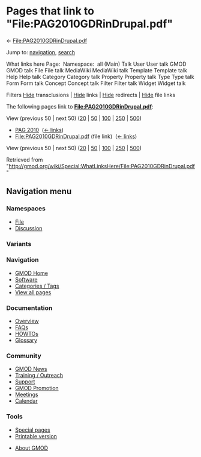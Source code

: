 <div id="mw-page-base" class="noprint">

</div>

<div id="mw-head-base" class="noprint">

</div>

<div id="content" class="mw-body" role="main">

<span id="top"></span>

<div id="mw-js-message" style="display:none;">

</div>



# <span dir="auto">Pages that link to "File:PAG2010GDRinDrupal.pdf"</span>

<div id="bodyContent">

<div id="contentSub">

←
[File:PAG2010GDRinDrupal.pdf](/wiki/File:PAG2010GDRinDrupal.pdf "File:PAG2010GDRinDrupal.pdf")

</div>

<div id="jump-to-nav" class="mw-jump">

Jump to: [navigation](#mw-navigation), [search](#p-search)

</div>

<div id="mw-content-text">

What links here Page:  Namespace:  all (Main) Talk User User talk GMOD
GMOD talk File File talk MediaWiki MediaWiki talk Template Template talk
Help Help talk Category Category talk Property Property talk Type Type
talk Form Form talk Concept Concept talk Filter Filter talk Widget
Widget talk

Filters
[Hide](/mediawiki/index.php?title=Special:WhatLinksHere/File:PAG2010GDRinDrupal.pdf&hidetrans=1 "Special:WhatLinksHere/File:PAG2010GDRinDrupal.pdf")
transclusions \|
[Hide](/mediawiki/index.php?title=Special:WhatLinksHere/File:PAG2010GDRinDrupal.pdf&hidelinks=1 "Special:WhatLinksHere/File:PAG2010GDRinDrupal.pdf")
links \|
[Hide](/mediawiki/index.php?title=Special:WhatLinksHere/File:PAG2010GDRinDrupal.pdf&hideredirs=1 "Special:WhatLinksHere/File:PAG2010GDRinDrupal.pdf")
redirects \|
[Hide](/mediawiki/index.php?title=Special:WhatLinksHere/File:PAG2010GDRinDrupal.pdf&hideimages=1 "Special:WhatLinksHere/File:PAG2010GDRinDrupal.pdf")
file links

The following pages link to
**[File:PAG2010GDRinDrupal.pdf](/wiki/File:PAG2010GDRinDrupal.pdf "File:PAG2010GDRinDrupal.pdf")**:

View (previous 50 \| next 50)
([20](/mediawiki/index.php?title=Special:WhatLinksHere/File:PAG2010GDRinDrupal.pdf&limit=20 "Special:WhatLinksHere/File:PAG2010GDRinDrupal.pdf")
\|
[50](/mediawiki/index.php?title=Special:WhatLinksHere/File:PAG2010GDRinDrupal.pdf&limit=50 "Special:WhatLinksHere/File:PAG2010GDRinDrupal.pdf")
\|
[100](/mediawiki/index.php?title=Special:WhatLinksHere/File:PAG2010GDRinDrupal.pdf&limit=100 "Special:WhatLinksHere/File:PAG2010GDRinDrupal.pdf")
\|
[250](/mediawiki/index.php?title=Special:WhatLinksHere/File:PAG2010GDRinDrupal.pdf&limit=250 "Special:WhatLinksHere/File:PAG2010GDRinDrupal.pdf")
\|
[500](/mediawiki/index.php?title=Special:WhatLinksHere/File:PAG2010GDRinDrupal.pdf&limit=500 "Special:WhatLinksHere/File:PAG2010GDRinDrupal.pdf"))

- [PAG 2010](/wiki/PAG_2010 "PAG 2010") ‎
  <span class="mw-whatlinkshere-tools">([←
  links](/mediawiki/index.php?title=Special:WhatLinksHere&target=PAG+2010 "Special:WhatLinksHere"))</span>
- [File:PAG2010GDRinDrupal.pdf](/wiki/File:PAG2010GDRinDrupal.pdf "File:PAG2010GDRinDrupal.pdf")
  (file link) ‎ <span class="mw-whatlinkshere-tools">([←
  links](/mediawiki/index.php?title=Special:WhatLinksHere&target=File%3APAG2010GDRinDrupal.pdf "Special:WhatLinksHere"))</span>

View (previous 50 \| next 50)
([20](/mediawiki/index.php?title=Special:WhatLinksHere/File:PAG2010GDRinDrupal.pdf&limit=20 "Special:WhatLinksHere/File:PAG2010GDRinDrupal.pdf")
\|
[50](/mediawiki/index.php?title=Special:WhatLinksHere/File:PAG2010GDRinDrupal.pdf&limit=50 "Special:WhatLinksHere/File:PAG2010GDRinDrupal.pdf")
\|
[100](/mediawiki/index.php?title=Special:WhatLinksHere/File:PAG2010GDRinDrupal.pdf&limit=100 "Special:WhatLinksHere/File:PAG2010GDRinDrupal.pdf")
\|
[250](/mediawiki/index.php?title=Special:WhatLinksHere/File:PAG2010GDRinDrupal.pdf&limit=250 "Special:WhatLinksHere/File:PAG2010GDRinDrupal.pdf")
\|
[500](/mediawiki/index.php?title=Special:WhatLinksHere/File:PAG2010GDRinDrupal.pdf&limit=500 "Special:WhatLinksHere/File:PAG2010GDRinDrupal.pdf"))

</div>

<div class="printfooter">

Retrieved from
"<http://gmod.org/wiki/Special:WhatLinksHere/File:PAG2010GDRinDrupal.pdf>"

</div>

<div id="catlinks" class="catlinks catlinks-allhidden">

</div>

<div class="visualClear">

</div>

</div>

</div>

<div id="mw-navigation">

## Navigation menu

<div id="mw-head">



<div id="left-navigation">

<div id="p-namespaces" class="vectorTabs" role="navigation"
aria-labelledby="p-namespaces-label">

### Namespaces

- <span id="ca-nstab-image"><a href="/wiki/File:PAG2010GDRinDrupal.pdf" accesskey="c"
  title="View the file page [c]">File</a></span>
- <span id="ca-talk"><a
  href="/mediawiki/index.php?title=File_talk:PAG2010GDRinDrupal.pdf&amp;action=edit&amp;redlink=1"
  accesskey="t"
  title="Discussion about the content page [t]">Discussion</a></span>

</div>

<div id="p-variants" class="vectorMenu emptyPortlet" role="navigation"
aria-labelledby="p-variants-label">

### 

### Variants[](#)

<div class="menu">

</div>

</div>

</div>

<div id="right-navigation">





</div>



</div>

</div>

</div>

<div id="mw-panel">

<div id="p-logo" role="banner">

<a href="/wiki/Main_Page"
style="background-image: url(http://gmod.org/images/GMOD-cogs.png);"
title="Visit the main page"></a>

</div>

<div id="p-Navigation" class="portal" role="navigation"
aria-labelledby="p-Navigation-label">

### Navigation

<div class="body">

- <span id="n-GMOD-Home">[GMOD Home](/wiki/Main_Page)</span>
- <span id="n-Software">[Software](/wiki/GMOD_Components)</span>
- <span id="n-Categories-.2F-Tags">[Categories /
  Tags](/wiki/Categories)</span>
- <span id="n-View-all-pages">[View all
  pages](/wiki/Special:AllPages)</span>

</div>

</div>

<div id="p-Documentation" class="portal" role="navigation"
aria-labelledby="p-Documentation-label">

### Documentation

<div class="body">

- <span id="n-Overview">[Overview](/wiki/Overview)</span>
- <span id="n-FAQs">[FAQs](/wiki/Category:FAQ)</span>
- <span id="n-HOWTOs">[HOWTOs](/wiki/Category:HOWTO)</span>
- <span id="n-Glossary">[Glossary](/wiki/Glossary)</span>

</div>

</div>

<div id="p-Community" class="portal" role="navigation"
aria-labelledby="p-Community-label">

### Community

<div class="body">

- <span id="n-GMOD-News">[GMOD News](/wiki/GMOD_News)</span>
- <span id="n-Training-.2F-Outreach">[Training /
  Outreach](/wiki/Training_and_Outreach)</span>
- <span id="n-Support">[Support](/wiki/Support)</span>
- <span id="n-GMOD-Promotion">[GMOD
  Promotion](/wiki/GMOD_Promotion)</span>
- <span id="n-Meetings">[Meetings](/wiki/Meetings)</span>
- <span id="n-Calendar">[Calendar](/wiki/Calendar)</span>

</div>

</div>

<div id="p-tb" class="portal" role="navigation"
aria-labelledby="p-tb-label">

### Tools

<div class="body">

- <span id="t-specialpages"><a href="/wiki/Special:SpecialPages" accesskey="q"
  title="A list of all special pages [q]">Special pages</a></span>
- <span id="t-print"><a
  href="/mediawiki/index.php?title=Special:WhatLinksHere/File:PAG2010GDRinDrupal.pdf&amp;printable=yes"
  rel="alternate" accesskey="p"
  title="Printable version of this page [p]">Printable version</a></span>

</div>

</div>

</div>

</div>

<div id="footer" role="contentinfo">

- <span id="footer-places-about">[About
  GMOD](/wiki/GMOD:About "GMOD:About")</span>

<!-- -->






</div>
